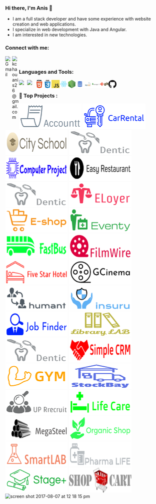 ### Hi there, I'm Anis 👋

 - I am a full stack developer and have some experience with website creation and web applications.
 - I specialize in web development with Java and Angular.
 - I am interested in new technologies.

### Connect with me:

[<img align="left" alt="Gmail" width="22px" src="https://img.icons8.com/color/48/000000/linkedin.png"/>](https://www.linkedin.com/in/anis-kchaou-11579b172)[<img align="left" alt="kchaouanis26@gmail.com" width="22px" src="https://img.icons8.com/fluent/48/000000/gmail.png"/>](mailto:kchaouanis26@gmail.com)
<br>

### Languages and Tools:
<img align="left" width="26px" src="https://img.icons8.com/color/48/000000/java-coffee-cup-logo.png"/>
<img align="left" width="26px" src="https://img.icons8.com/color/48/000000/angularjs.png"/>
<img align="left" alt="HTML5" width="26px" src="https://raw.githubusercontent.com/github/explore/80688e429a7d4ef2fca1e82350fe8e3517d3494d/topics/html/html.png" />
<img align="left" alt="CSS3" width="26px" src="https://raw.githubusercontent.com/github/explore/80688e429a7d4ef2fca1e82350fe8e3517d3494d/topics/css/css.png" /><img align="left" alt="JavaScript" width="26px" src="https://raw.githubusercontent.com/github/explore/80688e429a7d4ef2fca1e82350fe8e3517d3494d/topics/javascript/javascript.png" /><img align="left" alt="React" width="26px" src="https://raw.githubusercontent.com/github/explore/80688e429a7d4ef2fca1e82350fe8e3517d3494d/topics/react/react.png" />

<img align="left" alt="Node.js" width="26px" src="https://raw.githubusercontent.com/github/explore/80688e429a7d4ef2fca1e82350fe8e3517d3494d/topics/nodejs/nodejs.png" />
<img align="left" alt="SQL" width="26px" src="https://raw.githubusercontent.com/github/explore/80688e429a7d4ef2fca1e82350fe8e3517d3494d/topics/sql/sql.png" />
<img align="left" alt="MySQL" width="26px" src="https://raw.githubusercontent.com/github/explore/80688e429a7d4ef2fca1e82350fe8e3517d3494d/topics/mysql/mysql.png" /><img align="left" alt="MongoDB" width="26px" src="https://raw.githubusercontent.com/github/explore/80688e429a7d4ef2fca1e82350fe8e3517d3494d/topics/mongodb/mongodb.png" />
<img align="left" alt="Git" width="26px" src="https://raw.githubusercontent.com/github/explore/80688e429a7d4ef2fca1e82350fe8e3517d3494d/topics/git/git.png" />

<img align="left" alt="GitHub" width="26px" src="https://raw.githubusercontent.com/github/explore/78df643247d429f6cc873026c0622819ad797942/topics/github/github.png"/>
<br>


### 📕 Top Projects :

<img width="200" height="80" alt="screen shot 2017-08-07 at 12 18 15 pm" src="accountt.png">  <img width="200" height="80" alt="screen shot 2017-08-07 at 12 18 15 pm" src="carrental.png">  <img width="200" height="80" alt="screen shot 2017-08-07 at 12 18 15 pm" src="cityschool.png">  <img width="200" height="80" alt="screen shot 2017-08-07 at 12 18 15 pm" src="dentic.png">  <img width="200" height="80" alt="screen shot 2017-08-07 at 12 18 15 pm" src="computerproject.png">  <img width="200" height="80" alt="screen shot 2017-08-07 at 12 18 15 pm" src="easyrestaurant.png">  <img width="200" height="80" alt="screen shot 2017-08-07 at 12 18 15 pm" src="dentic.png">  <img width="200" height="80" alt="screen shot 2017-08-07 at 12 18 15 pm" src="eloyer.png">  <img width="200" height="80" alt="screen shot 2017-08-07 at 12 18 15 pm" src="eshop.png">  <img width="200" height="80" alt="screen shot 2017-08-07 at 12 18 15 pm" src="eventy.png">  <img width="200" height="80" alt="screen shot 2017-08-07 at 12 18 15 pm" src="fastbus.png">  <img width="200" height="80" alt="screen shot 2017-08-07 at 12 18 15 pm" src="filmwire.png">  <img width="200" height="80" alt="screen shot 2017-08-07 at 12 18 15 pm" src="fivestarhotel.png">  <img width="200" height="80" alt="screen shot 2017-08-07 at 12 18 15 pm" src="gcinema.png">  <img width="200" height="80" alt="screen shot 2017-08-07 at 12 18 15 pm" src="humant.png">  <img width="200" height="80" alt="screen shot 2017-08-07 at 12 18 15 pm" src="insuru.png">  <img width="200" height="80" alt="screen shot 2017-08-07 at 12 18 15 pm" src="jobfinder.png">  <img width="200" height="80" alt="screen shot 2017-08-07 at 12 18 15 pm" src="librarylab.png">  <img width="200" height="80" alt="screen shot 2017-08-07 at 12 18 15 pm" src="dentic.png">  <img width="200" height="80" alt="screen shot 2017-08-07 at 12 18 15 pm" src="simplecrm.png">  <img width="200" height="80" alt="screen shot 2017-08-07 at 12 18 15 pm" src="gym.png">  <img width="200" height="80" alt="screen shot 2017-08-07 at 12 18 15 pm" src="stockbay.png">  <img width="200" height="80" alt="screen shot 2017-08-07 at 12 18 15 pm" src="uprecruit.png">  <img width="200" height="80" alt="screen shot 2017-08-07 at 12 18 15 pm" src="lifecare.png">  <img width="200" height="80" alt="screen shot 2017-08-07 at 12 18 15 pm" src="megasteel.png">  <img width="200" height="80" alt="screen shot 2017-08-07 at 12 18 15 pm" src="organicshop.png">  <img width="200" height="80" alt="screen shot 2017-08-07 at 12 18 15 pm" src="smartlab.png">  <img width="200" height="80" alt="screen shot 2017-08-07 at 12 18 15 pm" src="pharmalife.png">  <img width="200" height="80" alt="screen shot 2017-08-07 at 12 18 15 pm" src="stage+.png">  <img width="200" height="80" alt="screen shot 2017-08-07 at 12 18 15 pm" src="shopcart.png">  <img width="200" height="80" alt="screen shot 2017-08-07 at 12 18 15 pm" src="promotravelling.png">  
